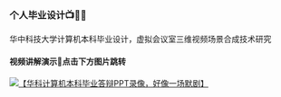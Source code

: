 ### 个人毕业设计📺👨‍💻
华中科技大学计算机本科毕业设计，虚拟会议室三维视频场景合成技术研究
#### 视频讲解演示🌽点击下方图片跳转
[![【华科计算机本科毕业答辩PPT录像，好像一场默剧】 ](https://i1.hdslb.com/bfs/archive/247ae43824b8470286756151db825dd64f9e4027.jpg@.webp)]( https://www.bilibili.com/video/BV1Xg411R7cd?share_source=copy_web&vd_source=395898f4863457afa740c26e99f445db " 【华科计算机本科毕业答辩PPT录像，好像一场默剧】")
